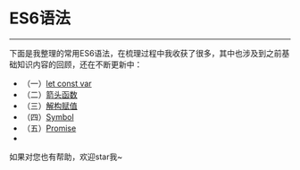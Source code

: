 # ES6语法

***

下面是我整理的常用ES6语法，在梳理过程中我收获了很多，其中也涉及到之前基础知识内容的回顾，还在不断更新中：

- （一）[let const var](https://github.com/xulei1998/ES6/blob/main/ES6%EF%BC%88%E4%B8%80%EF%BC%89let%20const%20var.md)
- （二）[箭头函数](https://github.com/xulei1998/ES6/blob/main/ES6%EF%BC%88%E4%BA%8C%EF%BC%89%E7%AE%AD%E5%A4%B4%E5%87%BD%E6%95%B0.md)
- （三）[解构赋值](https://github.com/xulei1998/ES6/blob/main/ES6%EF%BC%88%E4%BA%8C%EF%BC%89%E7%AE%AD%E5%A4%B4%E5%87%BD%E6%95%B0.md)
- （四）[Symbol](https://github.com/xulei1998/ES6/blob/main/ES6%EF%BC%88%E5%9B%9B%EF%BC%89symbol%E6%95%B0%E6%8D%AE%E7%B1%BB%E5%9E%8B.md)
- （五）[Promise]()
- 

如果对您也有帮助，欢迎star我~

